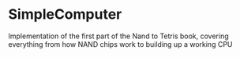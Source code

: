 # SimpleComputer

Implementation of the first part of the Nand to Tetris book, covering everything from how NAND chips work to building up a working CPU
